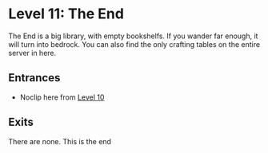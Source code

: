 # Level 11: The End

The End is a big library, with empty bookshelfs. If you wander far enough, it will turn into bedrock.
You can also find the only crafting tables on the entire server in here.

## Entrances
* Noclip here from <a href="./Level_10.md">Level 10</a>

## Exits
There are none. This is the end